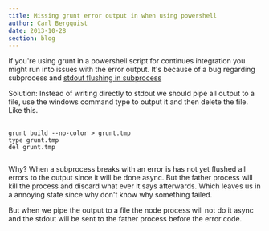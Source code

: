 ```yaml
---
title: Missing grunt error output in when using powershell
author: Carl Bergquist
date: 2013-10-28
section: blog
---
```


<p>
If you're using grunt in a powershell script for continues integration you might run into issues with the error output. It's because of a bug regarding subprocess and <a href="https://github.com/joyent/node/issues/3871">stdout flushing in subprocess</a>
</p>
<p>
<span class="bold">Solution</span>:
Instead of writing directly to stdout we should pipe all output to a file, use the windows command type to output it and then delete the file. Like this.
</p>
<pre>
  <code class="language-powershell">
grunt build --no-color > grunt.tmp
type grunt.tmp
del grunt.tmp
  </code>
</pre>



<p><span class="bold">Why?</span> When a subprocess breaks with an error is has not yet flushed all errors to the output since it will be done async. But the father process will kill the process and discard what ever it says afterwards. Which leaves us in a annoying state since why don't know why something failed.</p>

<p>
But when we pipe the output to a file the node process will not do it async and the stdout will be sent to the father process before the error code.</P>